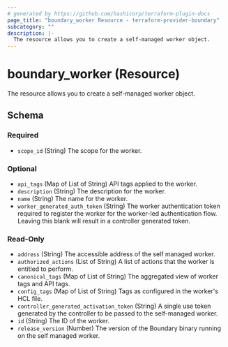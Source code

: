 ```yaml
---
# generated by https://github.com/hashicorp/terraform-plugin-docs
page_title: "boundary_worker Resource - terraform-provider-boundary"
subcategory: ""
description: |-
  The resource allows you to create a self-managed worker object.
---
```


# boundary_worker (Resource)

The resource allows you to create a self-managed worker object.



<!-- schema generated by tfplugindocs -->
## Schema

### Required

- `scope_id` (String) The scope for the worker.

### Optional

- `api_tags` (Map of List of String) API tags applied to the worker.
- `description` (String) The description for the worker.
- `name` (String) The name for the worker.
- `worker_generated_auth_token` (String) The worker authentication token required to register the worker for the worker-led authentication flow. Leaving this blank will result in a controller generated token.

### Read-Only

- `address` (String) The accessible address of the self managed worker.
- `authorized_actions` (List of String) A list of actions that the worker is entitled to perform.
- `canonical_tags` (Map of List of String) The aggregated view of worker tags and API tags.
- `config_tags` (Map of List of String) Tags as configured in the worker's HCL file.
- `controller_generated_activation_token` (String) A single use token generated by the controller to be passed to the self-managed worker.
- `id` (String) The ID of the worker.
- `release_version` (Number) The version of the Boundary binary running on the self managed worker.


